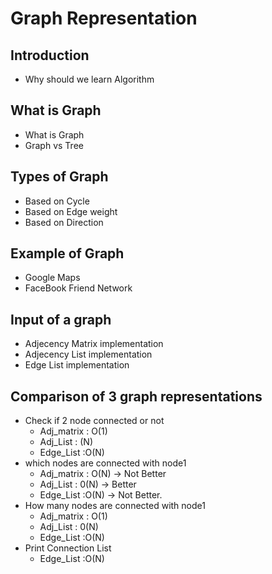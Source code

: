# Graph Representation

## Introduction

- Why should we learn Algorithm

## What is Graph

- What is Graph
- Graph vs Tree

## Types of Graph

- Based on Cycle
- Based on Edge weight
- Based on Direction

## Example of Graph

- Google Maps
- FaceBook Friend Network

## Input of a graph

- Adjecency Matrix implementation
- Adjecency List implementation
- Edge List implementation

## Comparison of 3 graph representations

- Check if 2 node connected or not
  - Adj_matrix : O(1)
  - Adj_List : (N)
  - Edge_List :O(N)
- which nodes are connected with node1
  - Adj_matrix : O(N) -> Not Better
  - Adj_List : 0(N) -> Better
  - Edge_List :O(N) -> Not Better.
- How many nodes are connected with node1
  - Adj_matrix : O(1)
  - Adj_List : 0(N)
  - Edge_List :O(N)
- Print Connection List
  - Edge_List :O(N)
